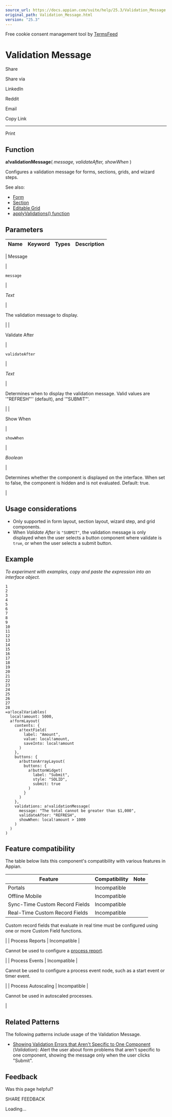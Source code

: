 ```yaml
---
source_url: https://docs.appian.com/suite/help/25.3/Validation_Message.html
original_path: Validation_Message.html
version: "25.3"
---
```


Free cookie consent management tool by [TermsFeed](https://www.termsfeed.com/)

# Validation Message

Share

Share via

LinkedIn

Reddit

Email

Copy Link

* * *

Print

## Function

**a!validationMessage**( _message, validateAfter, showWhen_ )

Configures a validation message for forms, sections, grids, and wizard steps.

See also:

-   [Form](Form_Layout.html)
-   [Section](Section_Layout.html)
-   [Editable Grid](Editable_Grid_Component.html)
-   [applyValidations() function](fnc_system_a_applyValidations.html)

## Parameters

| Name | Keyword | Types | Description |
| --- | --- | --- | --- |
|
Message

 |

`message`

 |

_Text_

 |

The validation message to display.

 |
|

Validate After

 |

`validateAfter`

 |

_Text_

 |

Determines when to display the validation message. Valid values are '"REFRESH"'' (default), and '"SUBMIT"'.

 |
|

Show When

 |

`showWhen`

 |

_Boolean_

 |

Determines whether the component is displayed on the interface. When set to false, the component is hidden and is not evaluated. Default: true.

 |

## Usage considerations

-   Only supported in form layout, section layout, wizard step, and grid components.
-   When _Validate After_ is `"SUBMIT"`, the validation message is only displayed when the user selects a button component where validate is `true`, or when the user selects a submit button.

## Example

_To experiment with examples, copy and paste the expression into an interface object._

```
1
2
3
4
5
6
7
8
9
10
11
12
13
14
15
16
17
18
19
20
21
22
23
24
25
26
27
28
=a!localVariables(
  local!amount: 5000,
  a!formLayout(
    contents: {
      a!textField(
        label: "Amount",
        value: local!amount,
        saveInto: local!amount
      )
    },
    buttons: {
      a!buttonArrayLayout(
        buttons: {
          a!buttonWidget(
            label: "Submit",
            style: "SOLID",
            submit: true
          )
        }
      )
    },
    validations: a!validationMessage(
      message: "The total cannot be greater than $1,000",
      validateAfter: "REFRESH",
      showWhen: local!amount > 1000
    )
  )
)
```

## Feature compatibility

The table below lists this component's compatibility with various features in Appian.

| Feature | Compatibility | Note |
| --- | --- | --- |
| Portals | Incompatible |  |
| Offline Mobile | Incompatible |  |
| Sync-Time Custom Record Fields | Incompatible |  |
| Real-Time Custom Record Fields | Incompatible |
Custom record fields that evaluate in real time must be configured using one or more Custom Field functions.

 |
| Process Reports | Incompatible |

Cannot be used to configure a [process report](Process_Reports.html).

 |
| Process Events | Incompatible |

Cannot be used to configure a process event node, such as a start event or timer event.

 |
| Process Autoscaling | Incompatible |

Cannot be used in autoscaled processes.

 |

## Related Patterns

The following patterns include usage of the Validation Message.

-   [Showing Validation Errors that Aren't Specific to One Component](/suite/help/25.3/recipe-showing-validation-errors-that-arent-specific-to-one-component.html) (_Validation_): Alert the user about form problems that aren't specific to one component, showing the message only when the user clicks "Submit".

## Feedback

Was this page helpful?

SHARE FEEDBACK

Loading...
